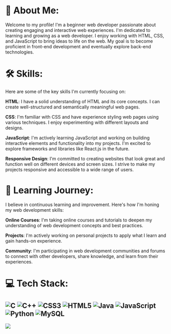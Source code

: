 # 💫 About Me:
Welcome to my profile! I'm a beginner web developer passionate about creating engaging and interactive web experiences. 
I'm dedicated to learning and growing as a web developer. I enjoy working with HTML, CSS, and JavaScript to bring ideas to life on the web. My goal is to become proficient in front-end development and eventually explore back-end technologies.
# 🛠️ Skills:
Here are some of the key skills I'm currently focusing on:

<b>HTML</b>: I have a solid understanding of HTML and its core concepts. I can create well-structured and semantically meaningful web pages.

<b>CSS</b>: I'm familiar with CSS and have experience styling web pages using various techniques. I enjoy experimenting with different layouts and designs.

<b>JavaScript</b>: I'm actively learning JavaScript and working on building interactive elements and functionality into my projects. I'm excited to explore frameworks and libraries like React.js in the future.

<b>Responsive Design</b>: I'm committed to creating websites that look great and function well on different devices and screen sizes. I strive to make my projects responsive and accessible to a wide range of users.
# 📖 Learning Journey:
I believe in continuous learning and improvement. Here's how I'm honing my web development skills:

<b>Online Courses</b>: I'm taking online courses and tutorials to deepen my understanding of web development concepts and best practices.

<b>Projects</b>: I'm actively working on personal projects to apply what I learn and gain hands-on experience.

<b>Community</b>: I'm participating in web development communities and forums to connect with other developers, share knowledge, and learn from their experiences.
# 💻 Tech Stack:
![C](https://img.shields.io/badge/c-%2300599C.svg?style=for-the-badge&logo=c&logoColor=white) ![C++](https://img.shields.io/badge/c++-%2300599C.svg?style=for-the-badge&logo=c%2B%2B&logoColor=white) ![CSS3](https://img.shields.io/badge/css3-%231572B6.svg?style=for-the-badge&logo=css3&logoColor=white) ![HTML5](https://img.shields.io/badge/html5-%23E34F26.svg?style=for-the-badge&logo=html5&logoColor=white) ![Java](https://img.shields.io/badge/java-%23ED8B00.svg?style=for-the-badge&logo=java&logoColor=white) ![JavaScript](https://img.shields.io/badge/javascript-%23323330.svg?style=for-the-badge&logo=javascript&logoColor=%23F7DF1E) ![Python](https://img.shields.io/badge/python-3670A0?style=for-the-badge&logo=python&logoColor=ffdd54) ![MySQL](https://img.shields.io/badge/mysql-%2300f.svg?style=for-the-badge&logo=mysql&logoColor=white)
---
[![](https://visitcount.itsvg.in/api?id=kratikakg&icon=2&color=5)](https://visitcount.itsvg.in)

<!-- Proudly created with GPRM ( https://gprm.itsvg.in ) -->
